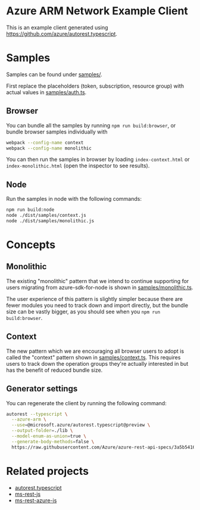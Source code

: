 # Azure ARM Network Example Client
This is an example client generated using https://github.com/azure/autorest.typescript.

# Samples

Samples can be found under [samples/](samples/).

First replace the placeholders (token, subscription, resource group) with actual values in [samples/auth.ts](samples/auth.ts).

## Browser

You can bundle all the samples by running `npm run build:browser`, or bundle browser samples individually with

```sh
webpack --config-name context
webpack --config-name monolithic
```

You can then run the samples in browser by loading `index-context.html` or `index-monolithic.html` (open the inspector to see results).

## Node
Run the samples in node with the following commands:
```sh
npm run build:node
node ./dist/samples/context.js
node ./dist/samples/monolithic.js
```

# Concepts

## Monolithic
The existing "monolithic" pattern that we intend to continue supporting for users migrating from azure-sdk-for-node is shown in [samples/monolithic.ts](samples/monolithic.ts).

The user experience of this pattern is slightly simpler because there are fewer modules you need to track down and import directly, but the bundle size can be vastly bigger, as you should see when you `npm run build:browser`.

## Context
The new pattern which we are encouraging all browser users to adopt is called the "context" pattern shown in [samples/context.ts](samples/context.ts). This requires users to track down the operation groups they're actually interested in but has the benefit of reduced bundle size.

## Generator settings

You can regenerate the client by running the following command:
```sh
autorest --typescript \
  --azure-arm \
  --use=@microsoft.azure/autorest.typescript@preview \
  --output-folder=./lib \
  --model-enum-as-union=true \
  --generate-body-methods=false \
  https://raw.githubusercontent.com/Azure/azure-rest-api-specs/3a5b54168f823c5d14eafd5e18e89c2e54c92469/specification/network/resource-manager/readme.md
```

# Related projects
 - [autorest.typescript](https://github.com/Azure/autorest.typescript)
 - [ms-rest-js](https://github.com/Azure/ms-rest-js)
 - [ms-rest-azure-js](https://github.com/Azure/ms-rest-azure-js)

